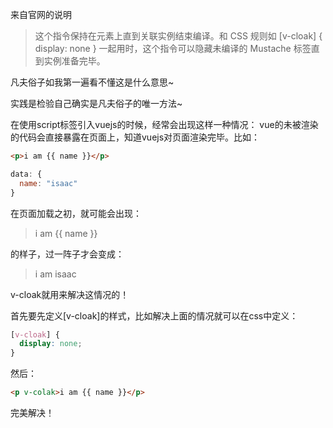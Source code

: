 来自官网的说明
>这个指令保持在元素上直到关联实例结束编译。和 CSS 规则如 [v-cloak] { display: none } 一起用时，这个指令可以隐藏未编译的 Mustache 标签直到实例准备完毕。

凡夫俗子如我第一遍看不懂这是什么意思~

实践是检验自己确实是凡夫俗子的唯一方法~

在使用script标签引入vuejs的时候，经常会出现这样一种情况：
vue的未被渲染的代码会直接暴露在页面上，知道vuejs对页面渲染完毕。比如：
```html
<p>i am {{ name }}</p>
```
```js
data: {
  name: "isaac"
}
```
在页面加载之初，就可能会出现：
> i am {{ name }}

的样子，过一阵子才会变成：

> i am isaac

v-cloak就用来解决这情况的！

首先要先定义[v-cloak]的样式，比如解决上面的情况就可以在css中定义：
```css
[v-cloak] {
  display: none;
}
```
然后：
```html
<p v-colak>i am {{ name }}</p>
```
完美解决！
